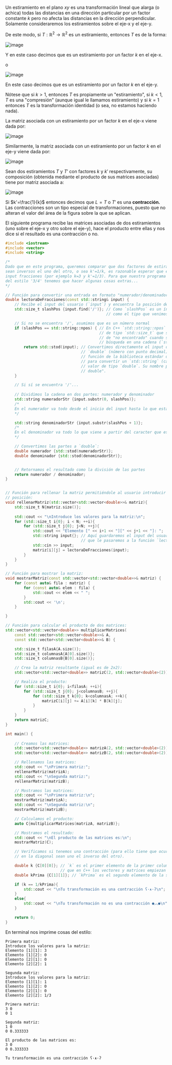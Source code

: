 Un estiramiento en el plano $xy$ es una transformación lineal que alarga (o achica) todas las distancias en una dirección particular por un factor constante $k$ pero no afecta las distancias en la dirección perpendicular. Solamente consideraremos los estiramientos sobre el eje-x y el eje-y.

De este modo, si $T:\mathbb{R}^2 \to \mathbb{R}^2$ es un estiramiento, entonces $T$ es de la forma:

![image](https://github.com/user-attachments/assets/7b3eb9d1-e7a5-4941-9b74-030fbb98a872)

Y en este caso decimos que es un estiramiento por un factor $k$ en el eje-x.

o 

![image](https://github.com/user-attachments/assets/bd3f31f5-e313-4434-bfeb-8a81ca14be3d)

En este caso decimos que es un estiramiento por un factor $k$ en el eje-y.

Nótese que si $k>1$, entonces $T$ es propiamente un "estiramiento", si $k<1$, $T$ es una "compresión" (aunque igual le llamamos estiramiento) y si $k=1$ entonces $T$ es la transformación identidad (o sea, no estamos haciendo nada).

La matriz asociada con un estiramiento por un factor $k$ en el eje-x viene dada por:

![image](https://github.com/user-attachments/assets/ffa9498c-d793-4fd2-b8a6-e38d5f1ed7ab)

Similarmente, la matriz asociada con un estiramiento por un factor $k$ en el eje-y viene dada por:

![image](https://github.com/user-attachments/assets/8c9336d9-c17c-4edd-858f-530436d83369)

Sean dos estiramientos $T$ y $T'$ con factores $k$ y $k'$ respectivamente, su composición (obtenida mediante el producto de sus matrices asociadas) tiene por matriz asociada a:

![image](https://github.com/user-attachments/assets/0f6f5968-a4e6-46ba-82d6-c01a79d30609)

Si $k'=\frac{1}{k}$ entonces decimos que $L = T$ o $T'$ es una **contracción.** Las contracciones son un tipo especial de transformaciones, puesto que no alteran el valor del área de la figura sobre la que se aplican.

El siguiente programa recibe las matrices asociadas de dos estiramientos (uno sobre el eje-x y otro sobre el eje-y), hace el producto entre ellas y nos dice si el resultado es una contracción o no.
```c++
#include <iostream>
#include <vector>
#include <string>

/*
Dado que en este programa, queremos comparar que dos factores de estiramiento (k y k')
sean inversos el uno del otro, o sea k'=1/k, es razonable esperar que el usuario de por
input fracciones (por ejemplo k=3 y k'=1/3). Para que nuestro programa pueda leer cosas 
del estilo '3/4' tenemos que hacer algunas cosas extras...
*/

// Función para convertir una entrada en formato "numerador/denominador" a `double`
double lectoraDeFracciones(const std::string& input) {
    // Recibe el input del usuario (`input`) y encuentra la posición del caracter `/`
    std::size_t slashPos {input.find('/')}; // Como `slashPos` es un índice, lo definimos
                                            // como el tipo que venimos usando para índices.

    // Si no se encuentra '/', asumimos que es un número normal
    if (slashPos == std::string::npos) { // En C++ `std::string::npos``es un valor especial 
                                         // de tipo `std::size_t` que se usa como indicador
                                         // de "no encontrado" cuando se utiliza en una
                                         // búsqueda en una cadena (`std::string`).
        return std::stod(input); // Convertimos directamente el input del usuario en un tipo
                                 // `double` (número con punto decimal). `std::stood` es una 
                                 // función de la biblioteca estándar de C++ que se utiliza 
                                 // para convertir un `std::string` (cadena de texto) en un
                                 // valor de tipo `double`. Su nombre proviene de "string to
                                 // double".
    }

    // Si sí se encuentra '/'...
    
    // Dividimos la cadena en dos partes: numerador y denominador
    std::string numeradorStr {input.substr(0, slashPos)};
    /*
    En el numerador va todo desde el inicio del input hasta lo que está antes de '/'.
    */

    std::string denominadorStr {input.substr(slashPos + 1)}; 
    /*
    En el denominador va todo lo que viene a partir del caracter que está después de '/'.
    */

    // Convertimos las partes a `double`:
    double numerador {std::stod(numeradorStr)};
    double denominador {std::stod(denominadorStr)};


    // Retornamos el resultado como la división de las partes
    return numerador / denominador;
}    


// Función para rellenar la matriz permitiéndole al usuario introducir los valores de cada
// posición:
void rellenarMatriz(std::vector<std::vector<double>>& matriz){
    std::size_t N{matriz.size()}; 
    
    std::cout << "\nIntroduce los valores para la matriz:\n";
    for (std::size_t i{0}; i < N; ++i){
        for (std::size_t j{0}; j<N; ++j){
            std::cout << "Elemento [" << i+1 << "][" << j+1 << "]: ";
            std::string input{}; // Aquí guardaremos el input del usuario como un string 
                                 // que le pasaremos a la función `lectoraDeFracciones`.
            std::cin >> input;
            matriz[i][j] = lectoraDeFracciones(input);
        }
    } 
}

// Función para mostrar la matriz:
void mostrarMatriz(const std::vector<std::vector<double>>& matriz) {
    for (const auto& fila : matriz) {
        for (const auto& elem : fila) {
            std::cout << elem << " ";
        }
        std::cout << '\n';
    }

}

// Función para calcular el producto de dos matrices:
std::vector<std::vector<double>> multiplicarMatrices(
    const std::vector<std::vector<double>>& A,
    const std::vector<std::vector<double>>& B) {

    std::size_t filasA{A.size()};
    std::size_t columnasA{A[0].size()};
    std::size_t columnasB{B[0].size()};

    // Crea la matriz resultante (igual es de 2x2):
    std::vector<std::vector<double>> matrizC(2, std::vector<double>(2));

    // Realiza el producto:
    for (std::size_t i{0}; i<filasA; ++i){
        for (std::size_t j{0}; j<columnasB; ++j){
            for (std::size_t k{0}; k<columnasA; ++k){
                matrizC[i][j] += A[i][k] * B[k][j];
            }
        }
    }
    return matrizC;
}

int main() { 
    
    // Creamos las matrices:
    std::vector<std::vector<double>> matrizA(2, std::vector<double>(2));
    std::vector<std::vector<double>> matrizB(2, std::vector<double>(2));

    // Rellenamos las matrices:
    std::cout << "\nPrimera matriz:";
    rellenarMatriz(matrizA);
    std::cout << "\nSegunda matriz:";
    rellenarMatriz(matrizB);

    // Mostramos las matrices:
    std::cout << "\nPrimera matriz:\n";
    mostrarMatriz(matrizA);
    std::cout << "\nSegunda matriz:\n";
    mostrarMatriz(matrizB);

    // Calculamos el producto:
    auto C{multiplicarMatrices(matrizA, matrizB)};

    // Mostramos el resultado:
    std::cout << "\nEl producto de las matrices es:\n";
    mostrarMatriz(C);

    // Verificamos si tenemos una contracción (para ello tiene que ocurrir que los valores 
    // en la diagonal sean uno el inverso del otro).

    double k {C[0][0]}; // `k` es el primer elemento de la primer columna de `C` (recordemos 
                        // que en C++ los vectores y matrices empiezan sus índices en 0).
    double kPrima {C[1][1]}; // `kPrima` es el segundo elemento de la segunda columna de `C`.

    if (k == 1/kPrima){
        std::cout << "\nTu transformación es una contracción ʕ·ᴥ·ʔ\n";
    }
    else{
        std::cout << "\nTu transformación no es una contracción ●︿●\n";
    }

    return 0;
}
```
En terminal nos imprime cosas del estilo:
```
Primera matriz:
Introduce los valores para la matriz:
Elemento [1][1]: 3
Elemento [1][2]: 0
Elemento [2][1]: 0
Elemento [2][2]: 1

Segunda matriz:
Introduce los valores para la matriz:
Elemento [1][1]: 1
Elemento [1][2]: 0
Elemento [2][1]: 0
Elemento [2][2]: 1/3

Primera matriz:
3 0
0 1

Segunda matriz:
1 0
0 0.333333

El producto de las matrices es:
3 0
0 0.333333

Tu transformación es una contracción ʕ·ᴥ·ʔ
```

